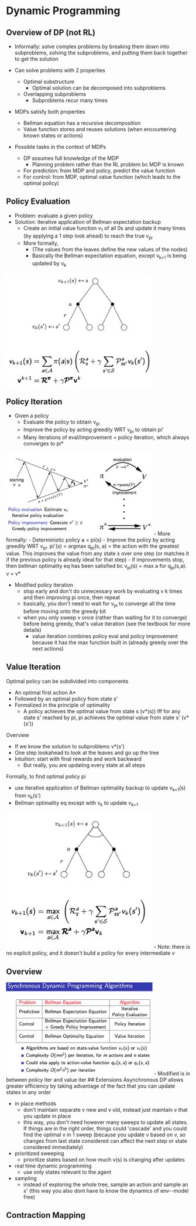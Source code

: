 # Dynamic Programming

## Overview of DP (not RL)
- Informally: solve complex problems by breaking them down into subproblems, solving the subproblems, and putting them back together to get the solution
- Can solve problems with 2 properties
    - Optimal substructure
        - Optimal solution can be decomposed into subproblems
    - Overlapping subproblems
        - Subproblems recur many times
- MDPs satisfy both properties
    - Bellman equation has a recursive decomposition
    - Value function stores and reuses solutions (when encountering known states or actions)

- Possible tasks in the context of MDPs
    - DP assumes full knowledge of the MDP 
        - Planning problem rather than the RL problem bc MDP is known
    - For prediction: from MDP and policy, predict the value function
    - For control: from MDP, optimal value function (which leads to the optimal policy)
## Policy Evaluation
- Problem: evaluate a given policy
- Solution: iterative application of Bellman expectation backup
    - Create an initial value function v<sub>1</sub> of all 0s and update it many times (by applying a 1 step look ahead) to reach the true v<sub>pi</sub>
    - More formally, 
        - (The values from the leaves define the new values of the nodes)
        - Basically the Bellman expectation equation, except v<sub>k+1</sub> is being updated by v<sub>k</sub>
<img src="./img/l3_policy_eval_update.png" width="400">

## Policy Iteration
- Given a policy
    - Evaluate the policy to obtain v<sub>pi</sub>
    - Improve the policy by acting greedily WRT v<sub>pi</sub> to obtain pi'
    - Many iterations of eval/improvement = policy iteration, which always converges to pi*
<img src="./img/l3_policy_iteration.png" width="400">
- More formally:
    - Deterministic policy a = pi(s)
    - Improve the policy by acting greedily WRT v<sub>pi</sub>. pi'(s) = argmax q<sub>pi</sub>(s, a) = the action with the greatest value. This improves the value from any state s over one step (or matches it if the previous policy is already ideal for that step)
    - if improvements stop, then bellman optimality eq has been satisfied bc v<sub>pi</sub>(s) = max a for q<sub>pi</sub>(s,a). v = v*   

- Modified policy iteration
    - stop early and don't do unnecessary work by evaluating v k times and then improving pi once, then repeat
    - basically, you don't need to wait for v<sub>pi</sub> to converge all the time before moving onto the greedy bit
    - when you only sweep v once (rather than waiting for it to converge) before being greedy, that's value iteration (see the textbook for more details)
        - value iteration combines policy eval and policy improvement because it has the max function built in (already greedy over the next actions)

## Value Iteration
Optimal policy can be subdivided into components
- An optimal first action A*
- Followed by an optimal policy from state s'
- Formalized in the principle of optimality
    - A policy achieves the optimal value from state s (v*(s)) iff for any state s' reached by pi, pi achieves the optimal value from state s' (v*(s'))

Overview
- If we know the solution to subproblems v*(s')
- One step lookahead to look at the leaves and go up the tree
- Intuition: start with final rewards and work backward
    - But really, you are updating every state at all steps

Formally, to find optimal policy pi
- use iterative application of Bellman optimality backup to update v<sub>k+1</sub>(s) from v<sub>k</sub>(s')
- Bellman optimality eq except with v<sub>k</sub> to update v<sub>k+1</sub>
<img src="./img/l3_value_iteration.png" width="400">
- Note: there is no explicit policy, and it doesn't build a policy for every intermediate v

## Overview
<img src="./img/l3_algos.png" width="400">
- Modified is in between policy iter and value iter
## Extensions
Asynchronous DP allows greater efficiency by taking advantage of the fact that you can update states in any order

- in place methods
    - don't maintain separate v new and v old, instead just maintain v that you update in place
    - this way, you don't need however many sweeps to update all states. If things are in the right order, things could 'cascade' and you could find the optimal v in 1 sweep (because you update v based on v, so changes from last state considered can affect the next step or state considered immediately)
- prioritized sweeping
    - prioritize states based on how much v(s) is changing after updates
- real time dynamic programming
    - use only states relevant to the agent
- sampling
    - instead of exploring the whole tree, sample an action and sample an s' (this way you also dont have to know the dynamics of env--model free)
## Contraction Mapping